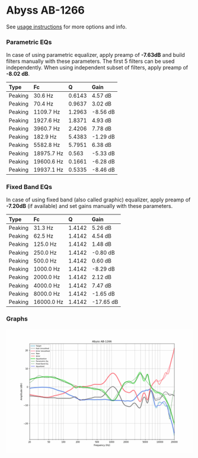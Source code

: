 # Abyss AB-1266
See [usage instructions](https://github.com/jaakkopasanen/AutoEq#usage) for more options and info.

### Parametric EQs
In case of using parametric equalizer, apply preamp of **-7.63dB** and build filters manually
with these parameters. The first 5 filters can be used independently.
When using independent subset of filters, apply preamp of **-8.02 dB**.

| Type    | Fc         |      Q | Gain     |
|:--------|:-----------|:-------|:---------|
| Peaking | 30.6 Hz    | 0.6143 | 4.57 dB  |
| Peaking | 70.4 Hz    | 0.9637 | 3.02 dB  |
| Peaking | 1109.7 Hz  | 1.2963 | -8.56 dB |
| Peaking | 1927.6 Hz  | 1.8371 | 4.93 dB  |
| Peaking | 3960.7 Hz  | 2.4206 | 7.78 dB  |
| Peaking | 182.9 Hz   | 5.4383 | -1.29 dB |
| Peaking | 5582.8 Hz  | 5.7951 | 6.38 dB  |
| Peaking | 18975.7 Hz | 0.563  | -5.33 dB |
| Peaking | 19600.6 Hz | 0.1661 | -6.28 dB |
| Peaking | 19937.1 Hz | 0.5335 | -8.46 dB |

### Fixed Band EQs
In case of using fixed band (also called graphic) equalizer, apply preamp of **-7.20dB**
(if available) and set gains manually with these parameters.

| Type    | Fc         |      Q | Gain      |
|:--------|:-----------|:-------|:----------|
| Peaking | 31.3 Hz    | 1.4142 | 5.26 dB   |
| Peaking | 62.5 Hz    | 1.4142 | 4.54 dB   |
| Peaking | 125.0 Hz   | 1.4142 | 1.48 dB   |
| Peaking | 250.0 Hz   | 1.4142 | -0.80 dB  |
| Peaking | 500.0 Hz   | 1.4142 | 0.60 dB   |
| Peaking | 1000.0 Hz  | 1.4142 | -8.29 dB  |
| Peaking | 2000.0 Hz  | 1.4142 | 2.12 dB   |
| Peaking | 4000.0 Hz  | 1.4142 | 7.47 dB   |
| Peaking | 8000.0 Hz  | 1.4142 | -1.65 dB  |
| Peaking | 16000.0 Hz | 1.4142 | -17.65 dB |

### Graphs
![](./Abyss%20AB-1266.png)